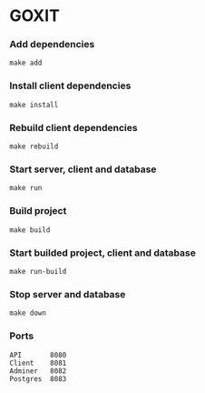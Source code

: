 # GOXIT

### Add dependencies

```
make add
```

### Install client dependencies

```
make install
```

### Rebuild client dependencies

```
make rebuild
```

### Start server, client and database

```
make run
```

### Build project

```
make build
```

### Start builded project, client and database

```
make run-build
```

### Stop server and database

```
make down
```

### Ports

```
API       8080
Client    8081
Adminer   8082
Postgres  8083
```
